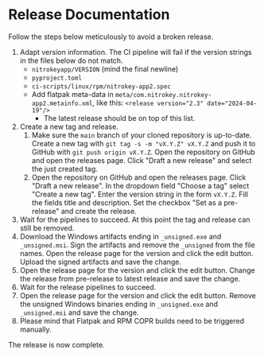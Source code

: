 # Release Documentation

Follow the steps below meticulously to avoid a broken release.

1. Adapt version information.
   The CI pipeline will fail if the version strings in the files below do not match.
   * `nitrokeyapp/VERSION` (mind the final newline)
   * `pyproject.toml` 
   * `ci-scripts/linux/rpm/nitrokey-app2.spec` 
   * Add flatpak meta-data in `meta/com.nitrokey.nitrokey-app2.metainfo.xml`, 
     like this: `<release version="2.3" date="2024-04-19"/>` 
     * The latest release should be on top of this list.
2. Create a new tag and release.
   1. Make sure the `main` branch of your cloned repository is up-to-date.
      Create a new tag with `git tag -s -m "vX.Y.Z" vX.Y.Z` and push it to GitHub with `git push origin vX.Y.Z`.
      Open the repository on GitHub and open the releases page.
      Click "Draft a new release" and select the just created tag.
   2. Open the repository on GitHub and open the releases page.
      Click "Draft a new release".
      In the dropdown field "Choose a tag" select "Create a new tag".
      Enter the version string in the form `vX.Y.Z`.
   Fill the fields title and description.
   Set the checkbox "Set as a pre-release" and create the release.
3. Wait for the pipelines to succeed.
   At this point the tag and release can still be removed.
4. Download the Windows artifacts ending in `_unsigned.exe` and `_unsigned.msi`.
   Sign the artifacts and remove the `_unsigned` from the file names.
   Open the release page for the version and click the edit button.
   Upload the signed artifacts and save the change.
5. Open the release page for the version and click the edit button.
   Change the release from pre-release to latest release and save the change.
6. Wait for the release pipelines to succeed.
7. Open the release page for the version and click the edit button.
   Remove the unsigned Windows binaries ending in `_unsigned.exe` and `_unsigned.msi` and save the change.
8. Please mind that Flatpak and RPM COPR builds need to be triggered manually.

The release is now complete.
